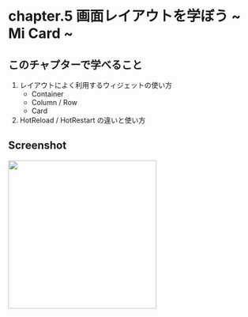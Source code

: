 # chapter.5 画面レイアウトを学ぼう ~ Mi Card ~

## このチャプターで学べること
1. レイアウトによく利用するウィジェットの使い方
    - Container
    - Column / Row
    - Card
2. HotReload / HotRestart の違いと使い方

## Screenshot
<img src="https://user-images.githubusercontent.com/7794917/101270097-170ae700-37b9-11eb-9eda-226c833b06a6.png" width="300">